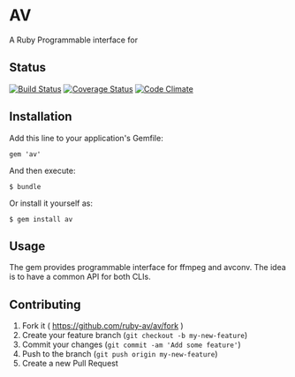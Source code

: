 # AV

A Ruby Programmable interface for 

## Status

[![Build Status](https://travis-ci.org/ruby-av/av.svg?branch=master)](https://travis-ci.org/ruby-av/av)
[![Coverage Status](https://coveralls.io/repos/ruby-av/av/badge.png?branch=master)](https://coveralls.io/r/ruby-av/av?branch=master)
[![Code Climate](https://codeclimate.com/github/ruby-av/av/badges/gpa.svg)](https://codeclimate.com/github/ruby-av/av)

## Installation

Add this line to your application's Gemfile:

    gem 'av'

And then execute:

    $ bundle

Or install it yourself as:

    $ gem install av

## Usage

The gem provides programmable interface for ffmpeg and avconv.
The idea is to have a common API for both CLIs.

## Contributing

1. Fork it ( https://github.com/ruby-av/av/fork )
2. Create your feature branch (`git checkout -b my-new-feature`)
3. Commit your changes (`git commit -am 'Add some feature'`)
4. Push to the branch (`git push origin my-new-feature`)
5. Create a new Pull Request

